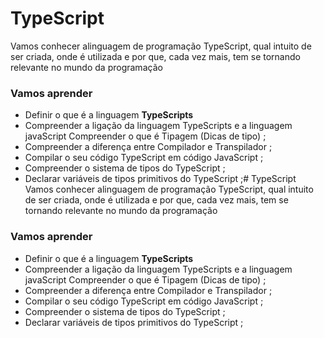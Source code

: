 # TypeScript
Vamos conhecer alinguagem de programação TypeScript, qual intuito de ser criada, onde é utilizada e por que, cada vez mais, tem se tornando relevante no mundo da programação

### Vamos aprender
- Definir o que é a linguagem **TypeScripts**
- Compreender a ligação da linguagem TypeScripts e a linguagem javaScript
Compreender o que é Tipagem (Dicas de tipo) ;
- Compreender a diferença entre Compilador e Transpilador ;
- Compilar o seu código TypeScript em código JavaScript ;
- Compreender o sistema de tipos do TypeScript ;
- Declarar variáveis de tipos primitivos do TypeScript ;# TypeScript
Vamos conhecer alinguagem de programação TypeScript, qual intuito de ser criada, onde é utilizada e por que, cada vez mais, tem se tornando relevante no mundo da programação

### Vamos aprender
- Definir o que é a linguagem **TypeScripts**
- Compreender a ligação da linguagem TypeScripts e a linguagem javaScript
Compreender o que é Tipagem (Dicas de tipo) ;
- Compreender a diferença entre Compilador e Transpilador ;
- Compilar o seu código TypeScript em código JavaScript ;
- Compreender o sistema de tipos do TypeScript ;
- Declarar variáveis de tipos primitivos do TypeScript ;

